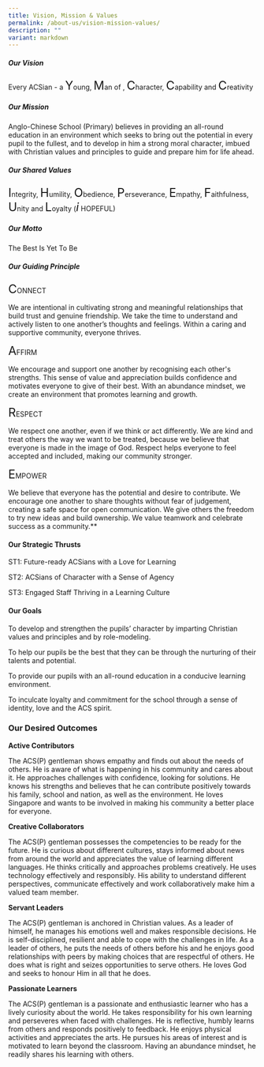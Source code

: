 ```yaml
---
title: Vision, Mission & Values
permalink: /about-us/vision-mission-values/
description: ""
variant: markdown
---
```

##### **Our Vision**

<style>
    .highlight {
          font-size:24px
    }
  </style>
Every ACSian - a <span class="highlight">Y</span>oung, <span class="highlight">M</span>an of , <span class="highlight">C</span>haracter, <span class="highlight">C</span>apability and <span class="highlight">C</span>reativity 

##### **Our Mission**

Anglo-Chinese School (Primary) believes in providing an all-round education in an environment which
seeks to bring out the potential in every pupil to the fullest, and to develop in him a strong moral
character, imbued with Christian values and principles to guide and prepare him for life ahead.

##### **Our Shared Values**

<style>
    .highlight {
          font-size:24px
    }
 </style>
<span class="highlight">I</span>ntegrity, <span class="highlight">H</span>umility, <span class="highlight">O</span>bedience, <span class="highlight">P</span>erseverance, <span class="highlight">E</span>mpathy, <span class="highlight">F</span>aithfulness, <span class="highlight">U</span>nity and <span class="highlight">L</span>oyalty (<span class="highlight">*i*</span> HOPEFUL)


 
##### **Our Motto**

The Best Is Yet To Be

##### **Our Guiding Principle**


<span class="highlight">C</span>ONNECT

We are intentional in cultivating strong and meaningful relationships that build trust and genuine friendship. We take the time to understand and actively listen to one another’s thoughts and feelings. Within a caring and supportive community, everyone thrives.


<span class="highlight">A</span>FFIRM

We encourage and support one another by recognising each other's strengths. This sense of value and appreciation builds confidence and motivates everyone to give of their best. With an abundance mindset, we create an environment that promotes learning and growth.


<span class="highlight">R</span>ESPECT

We respect one another, even if we think or act differently. We are kind and treat others the way we want to be treated, because we believe that everyone is made in the image of God. Respect helps everyone to feel accepted and included, making our community stronger. 



<span class="highlight">E</span>MPOWER

We believe that everyone has the potential and desire to contribute. We encourage one another to share thoughts without fear of judgement, creating a safe space for open communication. We give others the freedom to try new ideas and build ownership. We value teamwork and celebrate success as a community.**



#### **Our Strategic Thrusts**



ST1: Future-ready ACSians with a Love for Learning

ST2: ACSians of Character with a Sense of Agency

ST3: Engaged Staff Thriving in a Learning Culture


#### **Our Goals**

To develop and strengthen the pupils’ character by imparting Christian values and principles and by role-modeling.

To help our pupils be the best that they can be through the nurturing of their talents and potential.

To provide our pupils with an all-round education in a conducive learning environment.

To inculcate loyalty and commitment for the school through a sense of identity, love and the ACS spirit.

### **Our Desired Outcomes**

**Active Contributors**

The ACS(P) gentleman shows empathy and finds out about the needs of others. He is aware of what is happening in his community and cares about it. He approaches challenges with confidence, looking for solutions. He knows his strengths and believes that he can contribute positively towards his family, school and nation, as well as the environment. He loves Singapore and wants to be involved in making his community a better place for everyone.

**Creative Collaborators**

The ACS(P) gentleman possesses the competencies to be ready for the future. He is curious about different cultures, stays informed about news from around the world and appreciates the value of learning different languages. He thinks critically and approaches problems creatively. He uses technology effectively and responsibly. His ability to understand different perspectives, communicate effectively and work collaboratively make him a valued team member.

**Servant Leaders**

The ACS(P) gentleman is anchored in Christian values. As a leader of himself, he manages his emotions well and makes responsible decisions. He is self-disciplined, resilient and able to cope with the challenges in life. As a leader of others, he puts the needs of others before his and he enjoys good relationships with peers by making choices that are respectful of others. He does what is right and seizes opportunities to serve others. He loves God and seeks to honour Him in all that he does.

**Passionate Learners**

The ACS(P) gentleman is a passionate and enthusiastic learner who has a lively curiosity about the world. He takes responsibility for his own learning and perseveres when faced with challenges. He is reflective, humbly learns from others and responds positively to feedback. He enjoys physical activities and appreciates the arts. He pursues his areas of interest and is motivated to learn beyond the classroom. Having an abundance mindset, he readily shares his learning with others.

